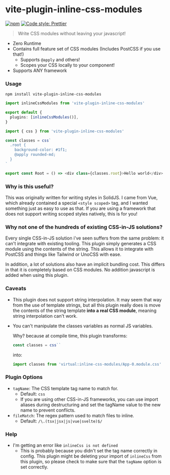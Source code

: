 # vite-plugin-inline-css-modules

[![npm](https://img.shields.io/npm/v/vite-plugin-inline-css-modules.svg)](https://www.npmjs.com/package/vite-plugin-inline-css-modules)
[![Code style: Prettier](https://img.shields.io/badge/code_style-prettier-ff69b4.svg)](https://github.com/prettier/prettier)

> Write CSS modules without leaving your javascript!

- Zero Runtime
- Contains full feature set of CSS modules (Includes PostCSS if you use that!)
  - Supports `@apply` and others!
  - Scopes your CSS locally to your component!
- Supports ANY framework

### Usage

```
npm install vite-plugin-inline-css-modules
```

```ts
import inlineCssModules from 'vite-plugin-inline-css-modules'

export default {
  plugins: [inlineCssModules()],
}
```

```ts
import { css } from 'vite-plugin-inline-css-modules'

const classes = css`
  .root {
    background-color: #1f1;
    @apply rounded-md;
  }
`

export const Root = () => <div class={classes.root}>Hello world</div>
```

### Why is this useful?

This was originally written for writing styles in SolidJS. I came from Vue, which already contained a special `<style scoped>` tag, and I wanted something just as easy to use as that. If you are using a framework that does not support writing scoped styles natively, this is for you!

### Why not one of the hundreds of existing CSS-in-JS solutions?

Every single CSS-in-JS solution i've seen suffers from the same problem: it can't integrate with existing tooling.
This plugin simply generates a CSS module using the contents of the string. This allows it to integrate with PostCSS
and things like Tailwind or UnoCSS with ease.

In addition, a lot of solutions also have an implicit bundling cost. This differs in that it is completely based on CSS modules. 
No addition javascript is added when using this plugin.

### Caveats

- This plugin does not support string interpolation. It may seem that way from the use of template strings, but all this plugin really does is move the contents of the string template **into a real CSS module**, meaning string interpolation can't work.

- You can't manipulate the classes variables as normal JS variables.

  Why? because at compile time, this plugin transforms:

  ```ts
  const classes = css``
  ```

  into:

  ```ts
  import classes from 'virtual:inline-css-modules/App-0.module.css'
  ```

### Plugin Options

- `tagName`: The CSS template tag name to match for.
  - Default: `css`
  - If you are using other CSS-in-JS frameworks, you can use import aliases during destructuring and set the tagName value to the new name to prevent conflicts.
- `fileMatch`: The regex pattern used to match files to inline.
  - Default: `/\.(tsx|jsx|js|vue|svelte)$/`

### Help

- I'm getting an error like `inlineCss is not defined`
  - This is probably because you didn't set the tag name correctly in config.
    This plugin might be deleting your import of `inlineCss` from this plugin, so please check to make sure that the `tagName` option is set correctly.
